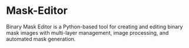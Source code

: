 # Mask-Editor
Binary Mask Editor is a Python-based tool for creating and editing binary mask images with multi-layer management, image processing, and automated mask generation.
